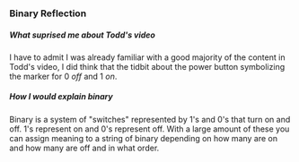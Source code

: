 ### Binary Reflection
##### What suprised me about Todd's video
I have to admit I was already familiar with a good majority of the content in Todd's video, I did think that the tidbit about the power button symbolizing the marker for 0 _off_ and 1 _on_.
##### How I would explain binary
Binary is a system of "switches" represented by 1's and 0's that turn on and off. 1's represent on and 0's represent off. With a large amount of these you can assign meaning to a string of binary depending on how many are on and how many are off and in what order.
